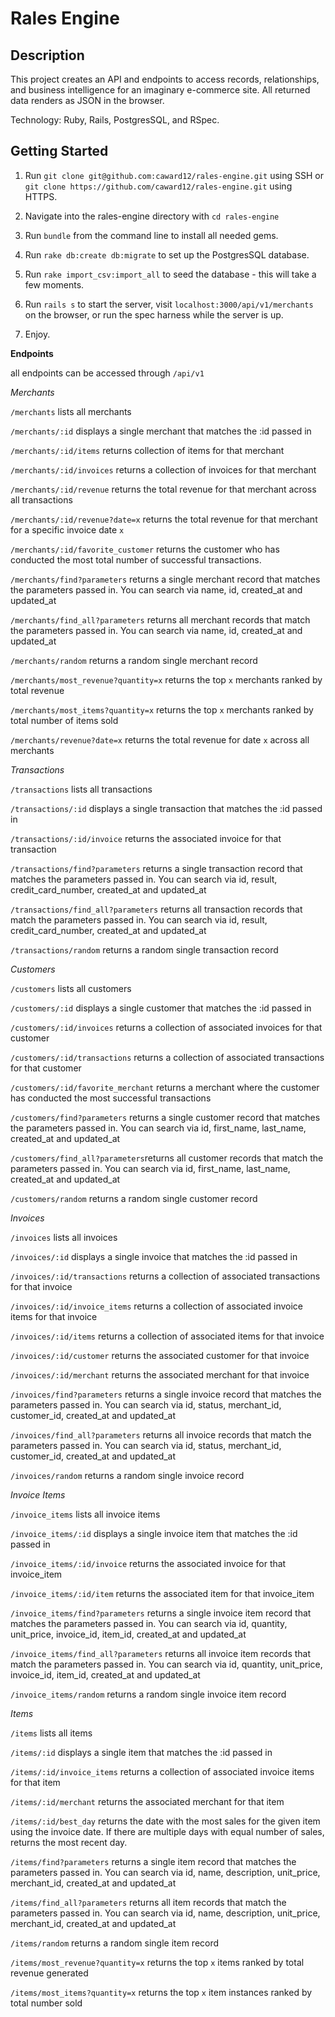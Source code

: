 # Rales Engine
## Description
This project creates an API and endpoints to access records, relationships, and business intelligence for an imaginary e-commerce site. All returned data renders as JSON in the browser.

Technology: Ruby, Rails, PostgresSQL, and RSpec.

## Getting Started

1. Run `git clone git@github.com:caward12/rales-engine.git` using SSH or `git clone https://github.com/caward12/rales-engine.git` using HTTPS.

2. Navigate into the rales-engine directory with `cd rales-engine`

3. Run `bundle` from the command line to install all needed gems.

4. Run `rake db:create db:migrate` to set up the PostgresSQL database.

5. Run `rake import_csv:import_all` to seed the database - this will take a few moments.

6. Run `rails s` to start the server, visit `localhost:3000/api/v1/merchants` on the browser, or run the spec harness while the server is up.

7. Enjoy.

**Endpoints**

all endpoints can be accessed through `/api/v1`

*Merchants*

`/merchants` lists all merchants

`/merchants/:id` displays a single merchant that matches the :id passed in

`/merchants/:id/items` returns collection of items for that merchant

`/merchants/:id/invoices` returns a collection of invoices for that merchant

`/merchants/:id/revenue` returns the total revenue for that merchant across all transactions

`/merchants/:id/revenue?date=x` returns the total revenue for that merchant for a specific invoice date `x`

`/merchants/:id/favorite_customer` returns the customer who has conducted the most total number of successful transactions.

`/merchants/find?parameters` returns a single merchant record that matches the parameters passed in. You can search via name, id, created_at and updated_at

`/merchants/find_all?parameters` returns all merchant records that match the parameters passed in. You can search via name, id, created_at and updated_at

`/merchants/random` returns a random single merchant record

`/merchants/most_revenue?quantity=x` returns the top `x` merchants ranked by total revenue

`/merchants/most_items?quantity=x` returns the top `x` merchants ranked by total number of items sold

`/merchants/revenue?date=x` returns the total revenue for date `x` across all merchants



*Transactions* 

`/transactions` lists all transactions

`/transactions/:id` displays a single transaction that matches the :id passed in

`/transactions/:id/invoice` returns the associated invoice for that transaction

`/transactions/find?parameters` returns a single transaction record that matches the parameters passed in. You can search via id, result, credit_card_number, created_at and updated_at

`/transactions/find_all?parameters` returns all transaction records that match the parameters passed in. You can search via id, result, credit_card_number, created_at and updated_at

`/transactions/random` returns a random single transaction record

*Customers*

`/customers` lists all customers

`/customers/:id` displays a single customer that matches the :id passed in

`/customers/:id/invoices` returns a collection of associated invoices for that customer

`/customers/:id/transactions` returns a collection of associated transactions for that customer

`/customers/:id/favorite_merchant` returns a merchant where the customer has conducted the most successful transactions

`/customers/find?parameters` returns a single customer record that matches the parameters passed in. You can search via id, first_name, last_name, created_at and updated_at

`/customers/find_all?parameters`returns all customer records that match the parameters passed in. You can search via id, first_name, last_name, created_at and updated_at

`/customers/random` returns a random single customer record


*Invoices*

`/invoices` lists all invoices

`/invoices/:id` displays a single invoice that matches the :id passed in

`/invoices/:id/transactions` returns a collection of associated transactions for that invoice

`/invoices/:id/invoice_items` returns a collection of associated invoice items for that invoice

`/invoices/:id/items` returns a collection of associated items for that invoice

`/invoices/:id/customer` returns the associated customer for that invoice

`/invoices/:id/merchant` returns the associated merchant for that invoice

`/invoices/find?parameters` returns a single invoice record that matches the parameters passed in. You can search via id, status, merchant_id, customer_id, created_at and updated_at

`/invoices/find_all?parameters` returns all invoice records that match the parameters passed in. You can search via id, status, merchant_id, customer_id, created_at and updated_at

`/invoices/random` returns a random single invoice record


*Invoice Items*

`/invoice_items` lists all invoice items

`/invoice_items/:id` displays a single invoice item that matches the :id passed in

`/invoice_items/:id/invoice` returns the associated invoice for that invoice_item

`/invoice_items/:id/item` returns the associated item for that invoice_item

`/invoice_items/find?parameters` returns a single invoice item record that matches the parameters passed in. You can search via id, quantity, unit_price, invoice_id, item_id, created_at and updated_at

`/invoice_items/find_all?parameters` returns all invoice item records that match the parameters passed in. You can search via id, quantity, unit_price, invoice_id, item_id, created_at and updated_at

`/invoice_items/random` returns a random single invoice item record


*Items*

`/items` lists all items

`/items/:id` displays a single item that matches the :id passed in

`/items/:id/invoice_items` returns a collection of associated invoice items for that item

`/items/:id/merchant` returns the associated merchant for that item

`/items/:id/best_day` returns the date with the most sales for the given item using the invoice date. If there are multiple days with equal number of sales, returns the most recent day.

`/items/find?parameters` returns a single item record that matches the parameters passed in. You can search via id, name, description, unit_price, merchant_id, created_at and updated_at

`/items/find_all?parameters` returns all item records that match the parameters passed in. You can search via id, name, description, unit_price, merchant_id, created_at and updated_at

`/items/random` returns a random single item record

`/items/most_revenue?quantity=x` returns the top `x` items ranked by total revenue generated

`/items/most_items?quantity=x` returns the top `x` item instances ranked by total number sold
